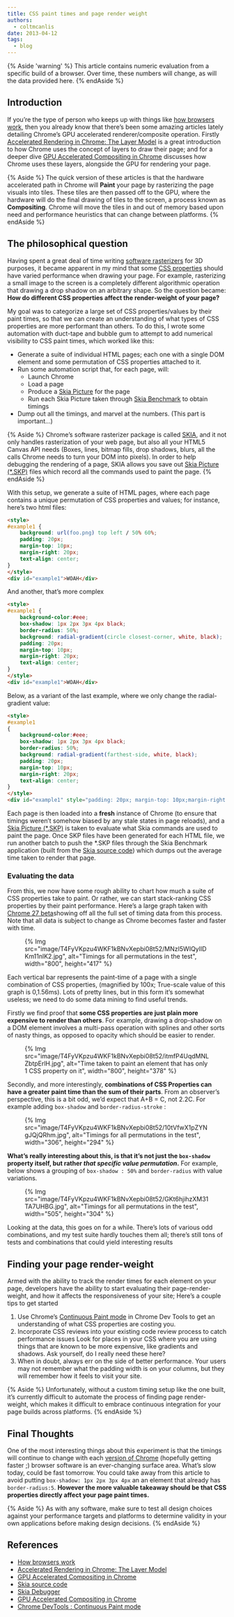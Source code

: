 ```yaml
---
title: CSS paint times and page render weight
authors:
  - coltmcanlis
date: 2013-04-12
tags:
  - blog
---
```

{% Aside 'warning' %}
This article contains numeric evaluation from a specific build of a browser. Over time, these numbers will change, as will the data provided here.
{% endAside %}

## Introduction

If you’re the type of person who keeps up with things like [how browsers work](http://www.html5rocks.com/en/tutorials/internals/howbrowserswork/), then you already know that there’s been some amazing articles lately detailing Chrome’s GPU accelerated renderer/composite operation. Firstly [Accelerated Rendering in Chrome: The Layer Model](http://www.html5rocks.com/en/tutorials/speed/layers/) is a great introduction to how Chrome uses the concept of layers to draw their page; and for a deeper dive [GPU Accelerated Compositing in Chrome](http://www.chromium.org/developers/design-documents/gpu-accelerated-compositing-in-chrome) discusses how Chrome uses these layers, alongside the GPU for rendering your page.

{% Aside %}
The quick version of these articles is that the hardware accelerated path in Chrome will **Paint** your page by rasterizing the page visuals into tiles. These tiles are then passed off to the GPU, where the hardware will do the final drawing of tiles to the screen, a process known as **Compositing**. Chrome will move the tiles in and out of memory based upon need and performance heuristics that can change between platforms.
{% endAside %}

## The philosophical question

Having spent a great deal of time writing [software rasterizers](http://en.wikipedia.org/wiki/Software_rendering) for 3D purposes, it became apparent in my mind that some [CSS properties](http://docs.webplatform.org/wiki/css/properties) should have varied performance when drawing your page. For example, rasterizing a small image to the screen is a completely different algorithmic operation that drawing a drop shadow on an arbitrary shape. So the question became: **How do different CSS properties affect the render-weight of your page?**

My goal was to categorize a large set of CSS properties/values by their paint times, so that we can create an understanding of what types of CSS properties are more performant than others. To do this, I wrote some automation with duct-tape and bubble gum to attempt to add numerical visibility to CSS paint times, which worked like this:

- Generate a suite of individual HTML pages; each one with a single DOM element and some permutation of CSS properties attached to it.
- Run some automation script that, for each page, will:
    - Launch Chrome
    - Load a page
    - Produce a [Skia Picture](https://sites.google.com/site/skiadocs/developer-documentation/skia-debugger) for the page
    - Run each Skia Picture taken through [Skia Benchmark](https://sites.google.com/site/skiadocs/developer-documentation/skia-debugger) to obtain timings 
- Dump out all the timings, and marvel at the numbers. (This part is important…)

{% Aside %}
Chrome’s software rasterizer package is called [SKIA](http://www.chromium.org/developers/design-documents/graphics-and-skia), and it not only handles rasterization of your web page, but also all your HTML5 Canvas API needs (Boxes, lines, bitmap fills, drop shadows, blurs, all the calls Chrome needs to turn your DOM into pixels). In order to help debugging the rendering of a page, SKIA allows you save out [Skia Picture (*.SKP)](https://sites.google.com/site/skiadocs/developer-documentation/skia-debugger) files which record all the commands used to paint the page.
{% endAside %}

With this setup, we generate a suite of  HTML pages, where each page contains a unique permutation of CSS properties and values; for instance, here’s two html files:


```html
<style>
#example1 {
    background: url(foo.png) top left / 50% 60%;
    padding: 20px; 
    margin-top: 10px;
    margin-right: 20px; 
    text-align: center;
}
</style>
<div id="example1">WOAH</div>
```

And another, that’s more complex

```html
<style>
#example1 {
    background-color:#eee;
    box-shadow: 1px 2px 3px 4px black;
    border-radius: 50%;
    background: radial-gradient(circle closest-corner, white, black);
    padding: 20px; 
    margin-top: 10px;
    margin-right: 20px; 
    text-align: center;
}
</style>
<div id="example1">WOAH</div>
```

Below, as a variant of the last example, where we only change the radial-gradient value:

```html
<style>
#example1 
{
    background-color:#eee;
    box-shadow: 1px 2px 3px 4px black;
    border-radius: 50%;
    background: radial-gradient(farthest-side, white, black);
    padding: 20px; 
    margin-top: 10px;
    margin-right: 20px; 
    text-align: center;
}
</style>
<div id="example1" style="padding: 20px; margin-top: 10px;margin-right: 20px; text-align: center;">WOAH</div>
```

Each page is then loaded into a **fresh** instance of Chrome (to ensure that timings weren’t somehow biased by any stale states in page reloads), and a [Skia Picture (*.SKP)](https://sites.google.com/site/skiadocs/developer-documentation/skia-debugger) is taken to evaluate what Skia commands are used to paint the page. Once SKP files have been generated for each HTML file, we run another batch to push the *.SKP files through the Skia Benchmark application (built from the [Skia source code](https://code.google.com/p/skia/)) which dumps out the average time taken to render that page.

### Evaluating the data

From this, we now have some rough ability to chart how much a suite of CSS properties take to paint. Or rather, we can start stack-ranking CSS properties by their paint performance. Here’s a large graph taken with [Chrome 27 beta](https://www.google.com/intl/en/chrome/browser/beta.html)showing off all the full set of timing data from this process. Note that all data is subject to change as Chrome becomes faster and faster with time.

<figure>
{% Img src="image/T4FyVKpzu4WKF1kBNvXepbi08t52/MNzI5WIQyIlDKm11nlK2.jpg", alt="Timings for all permutations in the test", width="800", height="417" %}
</figure>

Each vertical bar represents the paint-time of a page with a single combination of CSS properties, (magnified by 100x; True-scale value of this graph is 0,1.56ms). Lots of pretty lines, but in this form it’s somewhat useless; we need to do some data mining to find useful trends.

Firstly we find proof that **some CSS properties are just plain more expensive to render than others**. For example, drawing a drop-shadow on a DOM element involves a multi-pass operation with splines and other sorts of nasty things, as opposed to opacity which should be easier to render.

<figure>
{% Img src="image/T4FyVKpzu4WKF1kBNvXepbi08t52/itmfP4UqdMNLZbtpErlH.jpg", alt="Time taken to paint an element that has only 1 CSS property on it", width="800", height="378" %}
</figure>

Secondly, and more interestingly, **combinations of CSS Properties can have a greater paint time than the sum of their parts**. From an observer’s perspective, this is a bit odd, we’d expect that A+B = C, not 2.2C. For example adding `box-shadow` and `border-radius-stroke` : 

<figure>
{% Img src="image/T4FyVKpzu4WKF1kBNvXepbi08t52/10tVfwX1pZYNgJQjQRhm.jpg", alt="Timings for all permutations in the test", width="306", height="294" %}
</figure>

**What’s really interesting about this, is that it’s not just the `box-shadow` property itself, but rather <i>that specific value permutation</i>.** For example, below shows a grouping of `box-shadow : 50%` and `border-radius` with value variations.

<figure>
{% Img src="image/T4FyVKpzu4WKF1kBNvXepbi08t52/GKt6hjihzXM31TA7UHBG.jpg", alt="Timings for all permutations in the test", width="505", height="304" %}
</figure>

Looking at the data, this goes on for a while. There’s lots of various odd combinations, and my test suite hardly touches them all; there’s still tons of tests and combinations that could yield interesting results

## Finding your page render-weight

Armed with the ability to track the render times for each element on your page, developers have the ability to start evaluating their page-render-weight, and how it affects the responsiveness of your site; Here’s a couple tips to get started

1. Use Chrome’s [Continuous Paint mode](http://updates.html5rocks.com/2013/02/Profiling-Long-Paint-Times-with-DevTools-Continuous-Painting-Mode) in Chrome Dev Tools to get an understanding of what CSS properties are costing you.
1. Incorporate CSS reviews into your existing code review process to catch performance issues
Look for places in your CSS where you are using things that are known to be more expensive, like gradients and shadows. Ask yourself, do I really need these here?
1. When in doubt, always err on the side of better performance. Your users may not remember what the padding width is on your columns, but they will remember how it feels to visit your site.

{% Aside %}
Unfortunately, without a custom timing setup like the one built, it’s currently difficult to automate the process of finding page render-weight, which makes it difficult to embrace continuous integration for your page builds across platforms. 
{% endAside %}

## Final Thoughts


One of the most interesting things about this experiment is that the timings will continue to change with each [version of Chrome](https://www.google.com/intl/en/chrome/browser/beta.html) (hopefully getting faster ;) browser software is an ever-changing surface area. What’s slow today, could be fast tomorrow. You could take away from this article to avoid putting `box-shadow: 1px 2px 3px 4px` an an element that already has `border-radius:5`. **However the more valuable takeaway should be that CSS properties directly affect your page paint times.**

{% Aside %}
As with any software, make sure to test all design choices against your performance targets and platforms to determine validity in your own applications before making design decisions. 
{% endAside %}

## References

- [How browsers work](http://www.html5rocks.com/en/tutorials/internals/howbrowserswork/)
- [Accelerated Rendering in Chrome: The Layer Model](http://www.html5rocks.com/en/tutorials/speed/layers/)
- [GPU Accelerated Compositing in Chrome](http://www.chromium.org/developers/design-documents/gpu-accelerated-compositing-in-chrome)
- [Skia source code](https://code.google.com/p/skia/) 
- [Skia Debugger](https://sites.google.com/site/skiadocs/developer-documentation/skia-debugger)
- [GPU Accelerated Compositing in Chrome](http://www.chromium.org/developers/design-documents/gpu-accelerated-compositing-in-chrome)
- [Chrome DevTools : Continuous Paint mode](http://updates.html5rocks.com/2013/02/Profiling-Long-Paint-Times-with-DevTools-Continuous-Painting-Mode)
